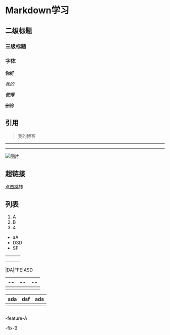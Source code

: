 # Markdown学习

## 二级标题

### 三级标题





### 字体

**你好**

*我的*

***使得***

~~删除~~



## 引用

> 我的博客  

---

***

![图片](https://www.cnblogs.com/images/logo.svg?v=R9M0WmLAIPVydmdzE2keuvnjl-bPR7_35oHqtiBzGsM)



## 超链接

[点击跳转](https://t.bilibili.com/?spm_id_from=333.1007.0.0)



## 列表

1. A
2. B
3. 4

- aA
- DSD
- SF

|      |      |      |
| ---- | ---- | ---- |
|      |      |      |
|      |      |      |
|      |      |      |

|DA|FFE|ASD

| --   | --   | --   |
| ---- | ---- | ---- |
|      |      |      |

| sda  | dsf  | ads  |
| ---- | ---- | ---- |
|      |      |      |



```java

```



-feature-A

-fix-B
